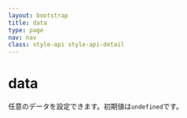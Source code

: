 ```yaml
---
layout: bootstrap
title: data
type: page
nav: nav
class: style-api style-api-detail
---
```


# data
任意のデータを設定できます。初期値は`undefined`です。
